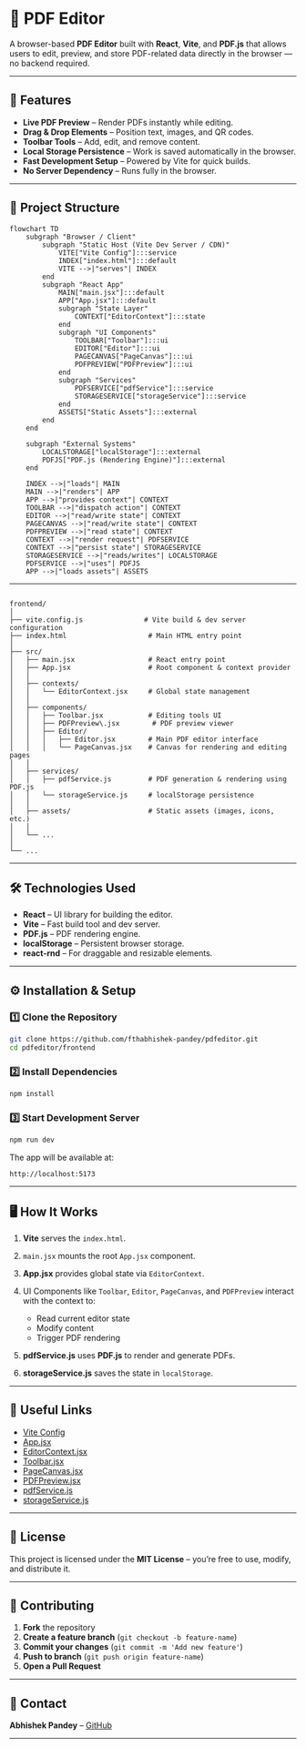 


# 📄 PDF Editor

A browser-based **PDF Editor** built with **React**, **Vite**, and **PDF.js** that allows users to edit, preview, and store PDF-related data directly in the browser — no backend required.

---

## 🚀 Features
- **Live PDF Preview** – Render PDFs instantly while editing.
- **Drag & Drop Elements** – Position text, images, and QR codes.
- **Toolbar Tools** – Add, edit, and remove content.
- **Local Storage Persistence** – Work is saved automatically in the browser.
- **Fast Development Setup** – Powered by Vite for quick builds.
- **No Server Dependency** – Runs fully in the browser.

---

## 📂 Project Structure
```mermaid
flowchart TD
    subgraph "Browser / Client"
        subgraph "Static Host (Vite Dev Server / CDN)"
            VITE["Vite Config"]:::service
            INDEX["index.html"]:::default
            VITE -->|"serves"| INDEX
        end
        subgraph "React App"
            MAIN["main.jsx"]:::default
            APP["App.jsx"]:::default
            subgraph "State Layer"
                CONTEXT["EditorContext"]:::state
            end
            subgraph "UI Components"
                TOOLBAR["Toolbar"]:::ui
                EDITOR["Editor"]:::ui
                PAGECANVAS["PageCanvas"]:::ui
                PDFPREVIEW["PDFPreview"]:::ui
            end
            subgraph "Services"
                PDFSERVICE["pdfService"]:::service
                STORAGESERVICE["storageService"]:::service
            end
            ASSETS["Static Assets"]:::external
        end
    end

    subgraph "External Systems"
        LOCALSTORAGE["localStorage"]:::external
        PDFJS["PDF.js (Rendering Engine)"]:::external
    end

    INDEX -->|"loads"| MAIN
    MAIN -->|"renders"| APP
    APP -->|"provides context"| CONTEXT
    TOOLBAR -->|"dispatch action"| CONTEXT
    EDITOR -->|"read/write state"| CONTEXT
    PAGECANVAS -->|"read/write state"| CONTEXT
    PDFPREVIEW -->|"read state"| CONTEXT
    CONTEXT -->|"render request"| PDFSERVICE
    CONTEXT -->|"persist state"| STORAGESERVICE
    STORAGESERVICE -->|"reads/writes"| LOCALSTORAGE
    PDFSERVICE -->|"uses"| PDFJS
    APP -->|"loads assets"| ASSETS
```
---
```

frontend/
│
├── vite.config.js               # Vite build & dev server configuration
├── index.html                    # Main HTML entry point
│
├── src/
│   ├── main.jsx                  # React entry point
│   ├── App.jsx                   # Root component & context provider
│   │
│   ├── contexts/
│   │   └── EditorContext.jsx     # Global state management
│   │
│   ├── components/
│   │   ├── Toolbar.jsx           # Editing tools UI
│   │   ├── PDFPreview\.jsx        # PDF preview viewer
│   │   ├── Editor/
│   │   │   ├── Editor.jsx        # Main PDF editor interface
│   │   │   └── PageCanvas.jsx    # Canvas for rendering and editing pages
│   │
│   ├── services/
│   │   ├── pdfService.js         # PDF generation & rendering using PDF.js
│   │   └── storageService.js     # localStorage persistence
│   │
│   ├── assets/                   # Static assets (images, icons, etc.)
│   │
│   └── ...
│
└── ...

````

---

## 🛠 Technologies Used
- **React** – UI library for building the editor.
- **Vite** – Fast build tool and dev server.
- **PDF.js** – PDF rendering engine.
- **localStorage** – Persistent browser storage.
- **react-rnd** – For draggable and resizable elements.

---

## ⚙ Installation & Setup

### 1️⃣ Clone the Repository
```bash
git clone https://github.com/fthabhishek-pandey/pdfeditor.git
cd pdfeditor/frontend
````

### 2️⃣ Install Dependencies

```bash
npm install
```

### 3️⃣ Start Development Server

```bash
npm run dev
```

The app will be available at:

```
http://localhost:5173
```

---

## 🖥 How It Works

1. **Vite** serves the `index.html`.
2. `main.jsx` mounts the root `App.jsx` component.
3. **App.jsx** provides global state via `EditorContext`.
4. UI Components like `Toolbar`, `Editor`, `PageCanvas`, and `PDFPreview` interact with the context to:

   * Read current editor state
   * Modify content
   * Trigger PDF rendering
5. **pdfService.js** uses **PDF.js** to render and generate PDFs.
6. **storageService.js** saves the state in `localStorage`.

---

## 📎 Useful Links

* [Vite Config](https://github.com/fthabhishek-pandey/pdfeditor/blob/main/frontend/vite.config.js)
* [App.jsx](https://github.com/fthabhishek-pandey/pdfeditor/blob/main/frontend/src/App.jsx)
* [EditorContext.jsx](https://github.com/fthabhishek-pandey/pdfeditor/blob/main/frontend/src/contexts/EditorContext.jsx)
* [Toolbar.jsx](https://github.com/fthabhishek-pandey/pdfeditor/blob/main/frontend/src/components/Toolbar.jsx)
* [PageCanvas.jsx](https://github.com/fthabhishek-pandey/pdfeditor/blob/main/frontend/src/components/Editor/PageCanvas.jsx)
* [PDFPreview.jsx](https://github.com/fthabhishek-pandey/pdfeditor/blob/main/frontend/src/components/PDFPreview.jsx)
* [pdfService.js](https://github.com/fthabhishek-pandey/pdfeditor/blob/main/frontend/src/services/pdfService.js)
* [storageService.js](https://github.com/fthabhishek-pandey/pdfeditor/blob/main/frontend/src/services/storageService.js)

---

## 📜 License

This project is licensed under the **MIT License** – you’re free to use, modify, and distribute it.

---

## 🤝 Contributing

1. **Fork** the repository
2. **Create a feature branch** (`git checkout -b feature-name`)
3. **Commit your changes** (`git commit -m 'Add new feature'`)
4. **Push to branch** (`git push origin feature-name`)
5. **Open a Pull Request**

---

## 📧 Contact

**Abhishek Pandey** – [GitHub](https://github.com/fthabhishek-pandey)


---
